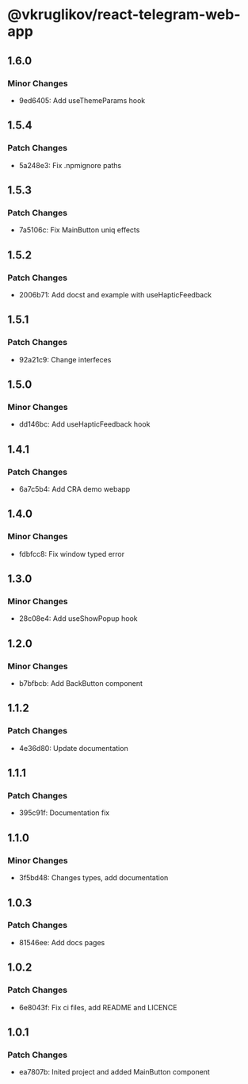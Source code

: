 # @vkruglikov/react-telegram-web-app

## 1.6.0

### Minor Changes

- 9ed6405: Add useThemeParams hook

## 1.5.4

### Patch Changes

- 5a248e3: Fix .npmignore paths

## 1.5.3

### Patch Changes

- 7a5106c: Fix MainButton uniq effects

## 1.5.2

### Patch Changes

- 2006b71: Add docst and example with useHapticFeedback

## 1.5.1

### Patch Changes

- 92a21c9: Change interfeces

## 1.5.0

### Minor Changes

- dd146bc: Add useHapticFeedback hook

## 1.4.1

### Patch Changes

- 6a7c5b4: Add CRA demo webapp

## 1.4.0

### Minor Changes

- fdbfcc8: Fix window typed error

## 1.3.0

### Minor Changes

- 28c08e4: Add useShowPopup hook

## 1.2.0

### Minor Changes

- b7bfbcb: Add BackButton component

## 1.1.2

### Patch Changes

- 4e36d80: Update documentation

## 1.1.1

### Patch Changes

- 395c91f: Documentation fix

## 1.1.0

### Minor Changes

- 3f5bd48: Changes types, add documentation

## 1.0.3

### Patch Changes

- 81546ee: Add docs pages

## 1.0.2

### Patch Changes

- 6e8043f: Fix ci files, add README and LICENCE

## 1.0.1

### Patch Changes

- ea7807b: Inited project and added MainButton component
